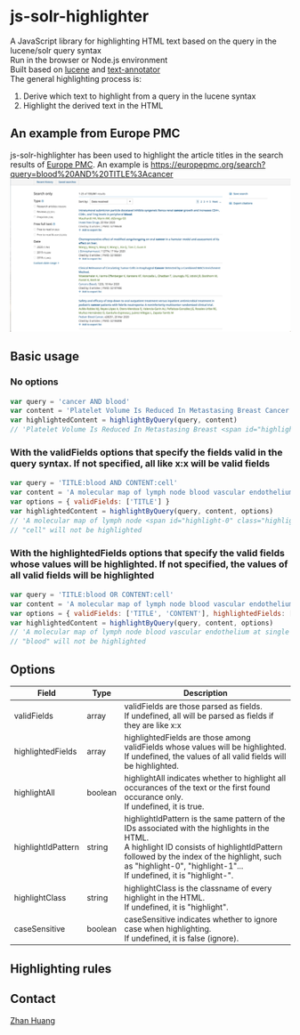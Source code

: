 # js-solr-highlighter
A JavaScript library for highlighting HTML text based on the query in the lucene/solr query syntax<br />
Run in the browser or Node.js environment<br />
Built based on [lucene](https://github.com/bripkens/lucene "lucene") and [text-annotator](https://github.com/zhan-huang/text-annotator "text-annotator")<br />
The general highlighting process is:
1. Derive which text to highlight from a query in the lucene syntax
2. Highlight the derived text in the HTML

## An example from Europe PMC
js-solr-highlighter has been used to highlight the article titles in the search results of [Europe PMC](https://europepmc.org "Europe PMC"). An example is https://europepmc.org/search?query=blood%20AND%20TITLE%3Acancer
!["an example from Europe PMC" "an example from Europe PMC"](example.JPG)

## Basic usage
### No options
```javascript
var query = 'cancer AND blood'
var content = 'Platelet Volume Is Reduced In Metastasing Breast Cancer: Blood Profiles Reveal Significant Shifts.'
var highlightedContent = highlightByQuery(query, content)
// 'Platelet Volume Is Reduced In Metastasing Breast <span id="highlight-0" class="highlight">Cancer</span>: <span id="highlight-1" class="highlight">Blood</span> Profiles Reveal Significant Shifts.'
```
### With the validFields options that specify the fields valid in the query syntax. If not specified, all like x:x will be valid fields
```javascript
var query = 'TITLE:blood AND CONTENT:cell'
var content = 'A molecular map of lymph node blood vascular endothelium at single cell resolution'
var options = { validFields: ['TITLE'] }
var highlightedContent = highlightByQuery(query, content, options)
// 'A molecular map of lymph node <span id="highlight-0" class="highlight">blood</span> vascular endothelium at single cell resolution'
// "cell" will not be highlighted
```
### With the highlightedFields options that specify the valid fields whose values will be highlighted. If not specified, the values of all valid fields will be highlighted
```javascript
var query = 'TITLE:blood OR CONTENT:cell'
var content = 'A molecular map of lymph node blood vascular endothelium at single cell resolution'
var options = { validFields: ['TITLE', 'CONTENT'], highlightedFields: ['CONTENT'] }
var highlightedContent = highlightByQuery(query, content, options)
// 'A molecular map of lymph node blood vascular endothelium at single <span id="highlight-0" class="highlight">cell</span> resolution'
// "blood" will not be highlighted
```

## Options
| Field       | Type | Description |
| ---- | ---- | ---- |
| validFields | array | validFields are those parsed as fields.<br />If undefined, all will be parsed as fields if they are like x:x |
| highlightedFields | array | highlightedFields are those among validFields whose values will be highlighted.<br />If undefined, the values of all valid fields will be highlighted. |
| highlightAll | boolean | highlightAll indicates whether to highlight all occurances of the text or the first found occurance only.<br />If undefined, it is true. |
| highlightIdPattern | string | highlightIdPattern is the same pattern of the IDs associated with the highlights in the HTML.<br />A highlight ID consists of highlightIdPattern followed by the index of the highlight, such as "highlight-0", "highlight-1"...<br />If undefined, it is "highlight-". |
| highlightClass | string | highlightClass is the classname of every highlight in the HTML.<br />If undefined, it is "highlight". |
| caseSensitive | boolean | caseSensitive indicates whether to ignore case when highlighting.<br />If undefined, it is false (ignore).

## Highlighting rules

## Contact
[Zhan Huang](mailto:z2hm@outlook.com "Zhan Huang")
